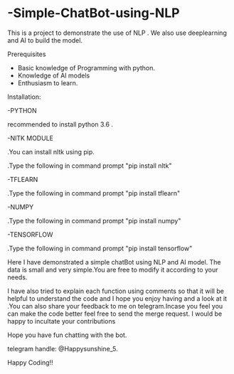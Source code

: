 # -Simple-ChatBot-using-NLP

This is a project to demonstrate the use of NLP . We also use deeplearning and AI to build the model.

Prerequisites
- Basic knowledge of Programming with python.
- Knowledge of AI models
- Enthusiasm to learn.

Installation:

-PYTHON
   
   recommended to install python 3.6 .
   
-NlTK MODULE
  
  .You can install nltk using pip. 
  
  .Type the following in command prompt "pip install nltk"
  
-TFLEARN
  
  .Type the following in command prompt "pip install tflearn"
  
-NUMPY
   
   .Type the following in command prompt "pip install numpy"
   
-TENSORFLOW
  
  .Type the following in command prompt "pip install tensorflow"
  
  Here I have demonstrated a simple chatBot using NLP and AI model.
  The data is small and very simple.You are free to modify it according to your needs.
  
 I have also tried to explain each function using comments so that it will be helpful to understand the code and I hope you enjoy having and a look at it .You can also share your 
 feedback to me on telegram.Incase you feel you can make the code better feel free to send the merge request. I would be happy to incultate your contributions
 
 Hope you have fun chatting with the bot.
 
 telegram handle: @Happysunshine_5.
 
 Happy Coding!!
   
 

